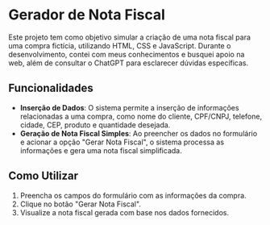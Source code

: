 # Gerador de Nota Fiscal 

Este projeto tem como objetivo simular a criação de uma nota fiscal para uma compra fictícia, utilizando HTML, CSS e JavaScript. Durante o desenvolvimento, contei com meus conhecimentos e busquei apoio na web, além de consultar o ChatGPT para esclarecer dúvidas específicas.

## Funcionalidades
- **Inserção de Dados**: O sistema permite a inserção de informações relacionadas a uma compra, como nome do cliente, CPF/CNPJ, telefone, cidade, CEP, produto e quantidade desejada.
- **Geração de Nota Fiscal Simples**: Ao preencher os dados no formulário e acionar a opção "Gerar Nota Fiscal", o sistema processa as informações e gera uma nota fiscal simplificada.

## Como Utilizar
1. Preencha os campos do formulário com as informações da compra.
2. Clique no botão "Gerar Nota Fiscal".
3. Visualize a nota fiscal gerada com base nos dados fornecidos.
